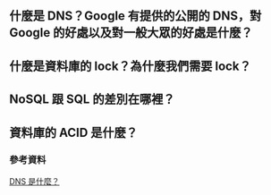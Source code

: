 ## 什麼是 DNS？Google 有提供的公開的 DNS，對 Google 的好處以及對一般大眾的好處是什麼？


## 什麼是資料庫的 lock？為什麼我們需要 lock？


## NoSQL 跟 SQL 的差別在哪裡？


## 資料庫的 ACID 是什麼？

### 參考資料
[DNS 是什麼？](https://www.stockfeel.com.tw/dns-%E4%BC%BA%E6%9C%8D%E5%99%A8%E6%98%AF%E4%BB%80%E9%BA%BC%EF%BC%9F%E5%A6%82%E4%BD%95%E9%81%8B%E7%94%A8%EF%BC%9F/)